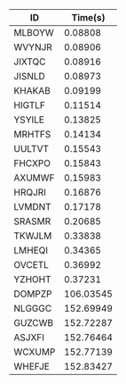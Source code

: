 |ID|Time(s)|
|-|-|
|MLBOYW|0.08808|
|WVYNJR|0.08906|
|JIXTQC|0.08916|
|JISNLD|0.08973|
|KHAKAB|0.09199|
|HIGTLF|0.11514|
|YSYILE|0.13825|
|MRHTFS|0.14134|
|UULTVT|0.15543|
|FHCXPO|0.15843|
|AXUMWF|0.15983|
|HRQJRI|0.16876|
|LVMDNT|0.17178|
|SRASMR|0.20685|
|TKWJLM|0.33838|
|LMHEQI|0.34365|
|OVCETL|0.36992|
|YZHOHT|0.37231|
|DOMPZP|106.03545|
|NLGGGC|152.69949|
|GUZCWB|152.72287|
|ASJXFI|152.76464|
|WCXUMP|152.77139|
|WHEFJE|152.83427|
